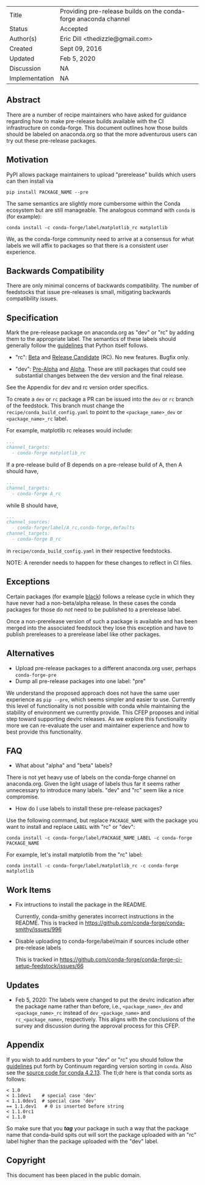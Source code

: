 
<table>
<tr><td> Title </td><td> Providing pre-release builds on the conda-forge anaconda channel </td>
<tr><td> Status </td><td> Accepted </td></tr>
<tr><td> Author(s) </td><td> Eric Dill &lt;thedizzle@gmail.com&gt;</td></tr>
<tr><td> Created </td><td> Sept 09, 2016</td></tr>
<tr><td> Updated </td><td> Feb 5, 2020</td></tr>
<tr><td> Discussion </td><td> NA </td></tr>
<tr><td> Implementation </td><td> NA </td></tr>
</table>

## Abstract

There are a number of recipe maintainers who have asked for guidance regarding
how to make pre-release builds available with the CI infrastructure on
conda-forge. This document outlines how those builds should be labeled on
anaconda.org so that the more adventurous users can try out these pre-release
packages.

## Motivation

PyPI allows package maintainers to upload "prerelease" builds which users can
then install via

```
pip install PACKAGE_NAME --pre
```

The same semantics are slightly more cumbersome within the Conda ecosystem but
are still manageable.  The analogous command with `conda` is (for example):

```
conda install -c conda-forge/label/matplotlib_rc matplotlib
```

We, as the conda-forge community need to arrive at a consensus for what labels
we will affix to packages so that there is a consistent user experience.

## Backwards Compatibility

There are only minimal concerns of backwards compatibility.
The number of feedstocks that issue pre-releases is small, mitigating
backwards compatibility issues.

## Specification

Mark the pre-release package on anaconda.org as "dev" or "rc" by adding them to 
the appropriate label.
The semantics of these labels should generally follow the
[guidelines](https://docs.python.org/devguide/devcycle.html#stages) that Python
itself follows.

- "rc": [Beta](https://docs.python.org/devguide/devcycle.html#beta) and [Release
  Candidate](https://docs.python.org/devguide/devcycle.html#release-candidate-rc)
  (RC). No new features. Bugfix only.

- "dev": [Pre-Alpha](https://docs.python.org/devguide/devcycle.html#pre-alpha)
  and [Alpha](https://docs.python.org/devguide/devcycle.html#alpha). These are
  still packages that could see substantial changes
  between the dev version and the final release.

See the Appendix for dev and rc version order specifics.

To create a `dev` or `rc` package a PR can be issued into the `dev` or `rc` branch of the
feedstock.
This branch must change the `recipe/conda_build_config.yaml` to point to the `<package_name>_dev` or `<package_name>_rc` label.

For example, matplotlib rc releases would include:
```yaml
...
channel_targets:
  - conda-forge matplotlib_rc
```

If a pre-release build of B depends on a pre-release build of A, then A should have,
```yaml
...
channel_targets:
  - conda-forge A_rc
```
while B should have,
```yaml
...
channel_sources:
  - conda-forge/label/A_rc,conda-forge,defaults
channel_targets:
  - conda-forge B_rc
```
in `recipe/conda_build_config.yaml` in their respective feedstocks.

NOTE: A rerender needs to happen for these changes to reflect in CI files.

## Exceptions

Certain packages (for example [black](https://pypi.org/project/black/#history)) follows
a release cycle in which they have never had a non-beta/alpha release.  In these cases
the conda packages for those do *not* need to be published to a prerelease label.

Once a non-prerelease version of such a package is available and has been merged into the associated feedstock they lose this exception and have to publish prereleases to a prerelease label like other packages.


## Alternatives

* Upload pre-release packages to a different anaconda.org user, perhaps
  `conda-forge-pre`
* Dump all pre-release packages into one label: "pre"

We understand the proposed approach does not have the same user experience
as `pip --pre`, which seems simpler and easier to use.
Currently this level of functionality is not possible with conda while
maintaining the stability of environment we currently provide.
This CFEP proposes and initial step toward supporting dev/rc releases.
As we explore this functionality more we can re-evaluate the user and maintainer
experience and how to best provide this functionality.

## FAQ

* What about "alpha" and "beta" labels?

There is not yet heavy use of labels on the conda-forge channel on anaconda.org.
Given the light usage of labels thus far it seems rather unnecessary to
introduce many labels.  "dev" and "rc" seem like a nice compromise.

* How do I use labels to install these pre-release packages?

Use the following command, but replace `PACKAGE_NAME` with the package you want
to install and replace `LABEL` with "rc" or "dev":

```
conda install -c conda-forge/label/PACKAGE_NAME_LABEL -c conda-forge PACKAGE_NAME
```

For example, let's install matplotlib from the "rc" label:

```
conda install -c conda-forge/label/matplotlib_rc -c conda-forge matplotlib
```

## Work Items

- Fix intructions to install the package in the README.

  Currently, conda-smithy generates incorrect instructions in the README.
  This is tracked in https://github.com/conda-forge/conda-smithy/issues/996

- Disable uploading to conda-forge/label/main if sources include other pre-release labels

  This is tracked in https://github.com/conda-forge/conda-forge-ci-setup-feedstock/issues/66

## Updates

- Feb 5, 2020: The labels were changed to put the dev/rc indication after the
  package name rather than before, i.e., `<package_name>_dev` and
  `<package_name>_rc` instead of `dev_<package_name>` and `rc_<package_name>`,
  respectively. This aligns with the conclusions of the survey and discussion
  during the approval process for this CFEP.

## Appendix

If you wish to add numbers to your "dev" or "rc" you should follow the
[guidelines](http://conda.pydata.org/docs/spec.html#build-version-spec) put
forth by Continuum regarding version sorting in `conda`. Also see the [source
code for conda
4.2.13](https://github.com/conda/conda/blob/4.2.13/conda/version.py#L93-L119).
The tl;dr here is that conda sorts as follows:

```
< 1.0
< 1.1dev1    # special case 'dev'
< 1.1.0dev1  # special case 'dev'
== 1.1.dev1   # 0 is inserted before string
< 1.1.0rc1
< 1.1.0
```

So make sure that you ***tag*** your package in such a way that the package name
that conda-build spits out will sort the package uploaded with an "rc" label
higher than the package uploaded with the "dev" label.


## Copyright

This document has been placed in the public domain.
